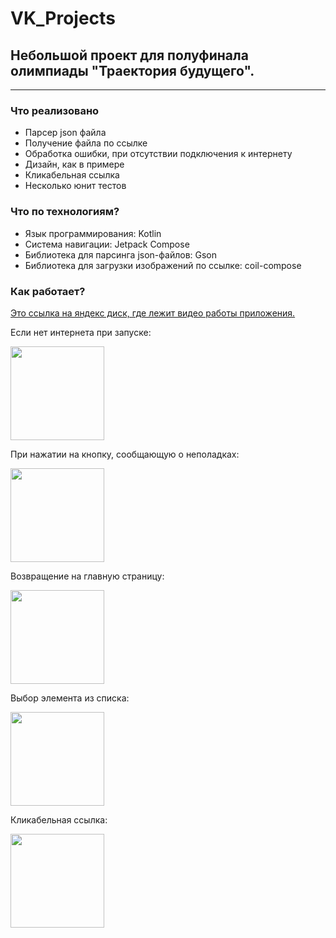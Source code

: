 # VK_Projects
<h2>Небольшой проект для полуфинала олимпиады "Траектория будущего".</h2>
<hr>
<h3>Что реализовано</h3>
<ul>
   <li>Парсер json файла</li>
   <li>Получение файла по ссылке</li>
   <li>Обработка ошибки, при отсутствии подключения к интернету</li>
   <li>Дизайн, как в примере</li>
   <li>Кликабельная ссылка</li>
   <li>Несколько юнит тестов</li>
</ul>

<h3>Что по технологиям?</h3>
<ul>
   <li>Язык программирования: Kotlin</li>
   <li>Система навигации: Jetpack Compose</li>
   <li>Библиотека для парсинга json-файлов: Gson</li>
   <li>Библиотека для загрузки изображений по ссылке: coil-compose</li>
</ul>

<h3>Как работает?</h3>
<a href="https://disk.yandex.ru/i/tEnT_Y17wvGDkQ">Это ссылка на яндекс диск, где лежит видео работы приложения.</a>
   <p>Если нет интернета при запуске:   </p>
      <img src="https://user-images.githubusercontent.com/80172256/219909179-a358007b-e83f-4e66-93fe-ab383d24fc94.jpg" width=150/>

   <p>При нажатии на кнопку, сообщающую о неполадках:</p>
      <img src="https://user-images.githubusercontent.com/80172256/219909198-4cc542cc-76c8-4e66-9ae5-dad1cdbef313.jpg" width=150/>

   <p>Возвращение на главную страницу: </p>     
      <img src="https://user-images.githubusercontent.com/80172256/219909241-04e77da4-36bc-4643-bf2e-fbe4911b5f14.jpg" width=150/>

   
   <p>Выбор элемента из списка:</p>
      <img src="https://user-images.githubusercontent.com/80172256/219909270-6c59da6a-088e-41ca-81ed-354a4a64de9f.jpg" width=150/>

   <p>Кликабельная ссылка:</p>
      <img src="https://user-images.githubusercontent.com/80172256/219909419-95c18fe1-f441-4450-8c48-feca952013a5.jpg" width=150/>


